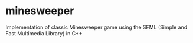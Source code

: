 # minesweeper
Implementation of classic Minesweeper game using the SFML (Simple and Fast Multimedia Library) in C++
